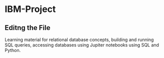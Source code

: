 # IBM-Project

## Editng the File

Learning material for relational database concepts, building and running SQL queries, accessing databases using Jupiter notebooks using SQL and Python.

